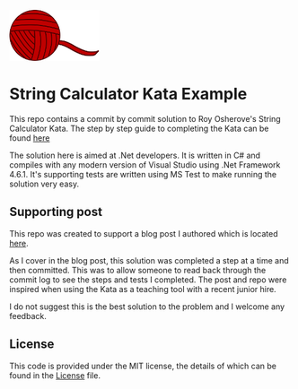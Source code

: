 ![String Calculator Kata Example](ball-of-string.png)

# String Calculator Kata Example

This repo contains a commit by commit solution to Roy Osherove's String Calculator Kata.  The step by step guide to completing the Kata can be found [here](http://osherove.com/tdd-kata-1/)

The solution here is aimed at .Net developers.  It is written in C# and compiles with any modern version of Visual Studio using .Net Framework 4.6.1.  It's supporting tests are written using MS Test to make running the solution very easy.

## Supporting post

This repo was created to support a blog post I authored which is located [here](https://www.amcrou.ch/string-calculator-kata-dotnet).

As I cover in the blog post, this solution was completed a step at a time and then committed. This was to allow someone to read back through the commit log to see the steps and tests I completed.  The post and repo were inspired when using the Kata as a teaching tool with a recent junior hire.

I do not suggest this is the best solution to the problem and I welcome any feedback.  

## License

This code is provided under the MIT license, the details of which can be found in the [License](LICENSE.md) file.
